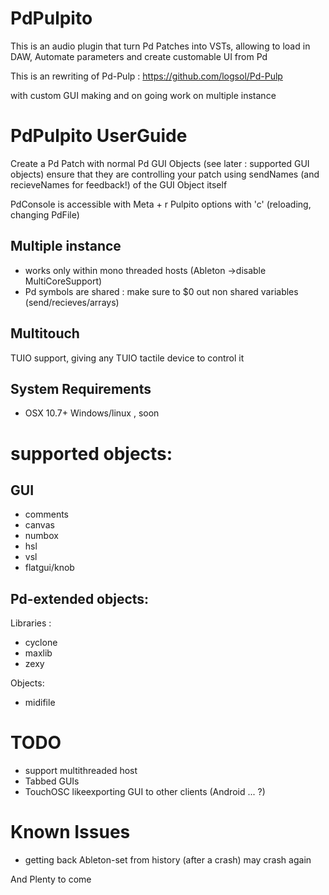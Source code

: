 PdPulpito
==============

This is an audio plugin that turn Pd Patches into VSTs, allowing to load in DAW, Automate parameters and create customable UI from Pd


This is an rewriting of Pd-Pulp : https://github.com/logsol/Pd-Pulp

with custom GUI making and on going work on multiple instance




PdPulpito UserGuide
======

Create a Pd Patch with normal Pd GUI Objects (see later : supported GUI objects)
ensure that they are controlling your patch using sendNames (and recieveNames for feedback!) of the GUI Object itself

PdConsole is accessible with Meta + r
Pulpito options with 'c' (reloading, changing PdFile)

Multiple instance
---------
* works only within mono threaded hosts (Ableton ->disable MultiCoreSupport)
* Pd symbols are shared : make sure to $0 out non shared variables (send/recieves/arrays)

Multitouch
------
TUIO support, giving any TUIO tactile device to control it


System Requirements
-------
* OSX 10.7+
Windows/linux , soon

supported objects:
=========

GUI
--------
* comments
* canvas
* numbox
* hsl
* vsl
* flatgui/knob



Pd-extended objects:
-------
Libraries : 

* cyclone
* maxlib
* zexy

Objects:

* midifile



TODO 
=====

* support multithreaded host
* Tabbed GUIs
* TouchOSC likeexporting GUI to other clients (Android ... ?)


Known Issues
=====
* getting back Ableton-set from history (after a crash) may crash again

And Plenty to come
